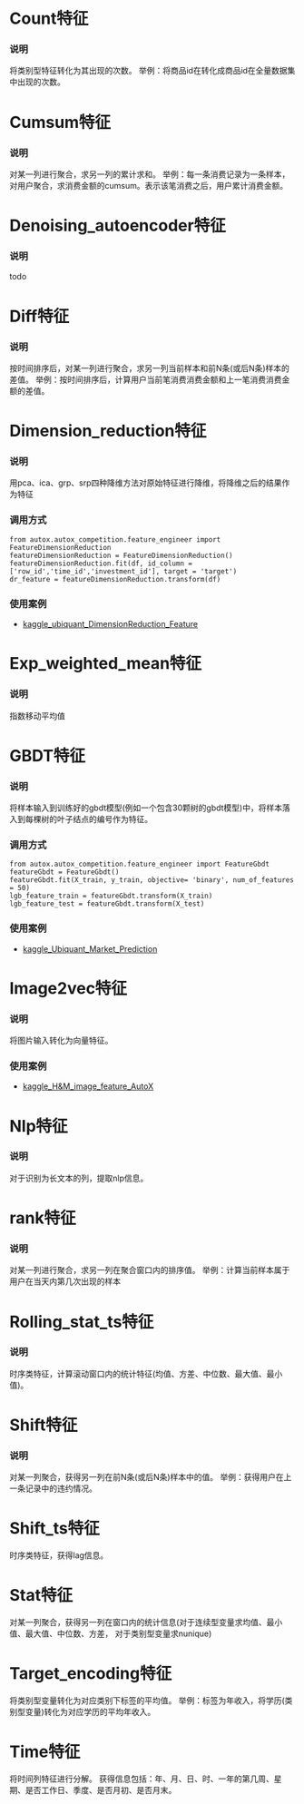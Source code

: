 # Count特征
### 说明
将类别型特征转化为其出现的次数。
举例：将商品id在转化成商品id在全量数据集中出现的次数。

# Cumsum特征
### 说明
对某一列进行聚合，求另一列的累计求和。
举例：每一条消费记录为一条样本，对用户聚合，求消费金额的cumsum。表示该笔消费之后，用户累计消费金额。

# Denoising_autoencoder特征
### 说明
todo

# Diff特征
### 说明
按时间排序后，对某一列进行聚合，求另一列当前样本和前N条(或后N条)样本的差值。
举例：按时间排序后，计算用户当前笔消费消费金额和上一笔消费消费金额的差值。

# Dimension_reduction特征
### 说明
用pca、ica、grp、srp四种降维方法对原始特征进行降维，将降维之后的结果作为特征
### 调用方式
```
from autox.autox_competition.feature_engineer import FeatureDimensionReduction
featureDimensionReduction = FeatureDimensionReduction()
featureDimensionReduction.fit(df, id_column = ['row_id','time_id','investment_id'], target = 'target')
dr_feature = featureDimensionReduction.transform(df)
```
### 使用案例
- [kaggle_ubiquant_DimensionReduction_Feature](https://www.kaggle.com/poteman/ubiquant-dimensionreduction-feature/notebook)


# Exp_weighted_mean特征
### 说明
指数移动平均值

# GBDT特征
### 说明
将样本输入到训练好的gbdt模型(例如一个包含30颗树的gbdt模型)中，将样本落入到每棵树的叶子结点的编号作为特征。
### 调用方式
```
from autox.autox_competition.feature_engineer import FeatureGbdt
featureGbdt = FeatureGbdt()
featureGbdt.fit(X_train, y_train, objective= 'binary', num_of_features = 50)
lgb_feature_train = featureGbdt.transform(X_train)
lgb_feature_test = featureGbdt.transform(X_test)
```
### 使用案例
- [kaggle_Ubiquant_Market_Prediction](https://www.kaggle.com/poteman/ubiquant-gbdt-features?scriptVersionId=88706805)

# Image2vec特征
### 说明
将图片输入转化为向量特征。
### 使用案例
- [kaggle_H&M_image_feature_AutoX](https://www.kaggle.com/poteman/h-m-image-feature-autox/notebook)


# Nlp特征
### 说明
对于识别为长文本的列，提取nlp信息。

# rank特征
### 说明
对某一列进行聚合，求另一列在聚合窗口内的排序值。
举例：计算当前样本属于用户在当天内第几次出现的样本

# Rolling_stat_ts特征
### 说明
时序类特征，计算滚动窗口内的统计特征(均值、方差、中位数、最大值、最小值)。

# Shift特征
### 说明
对某一列聚合，获得另一列在前N条(或后N条)样本中的值。
举例：获得用户在上一条记录中的违约情况。

# Shift_ts特征
时序类特征，获得lag信息。

# Stat特征
对某一列聚合，获得另一列在窗口内的统计信息(对于连续型变量求均值、最小值、最大值、中位数、方差，
对于类别型变量求nunique)

# Target_encoding特征
将类别型变量转化为对应类别下标签的平均值。
举例：标签为年收入，将学历(类别型变量)转化为对应学历的平均年收入。

# Time特征
将时间列特征进行分解。
获得信息包括：年、月、日、时、一年的第几周、星期、是否工作日、季度、是否月初、是否月末。
